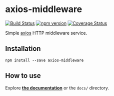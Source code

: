 # axios-middleware

[![Build Status](https://travis-ci.org/emileber/axios-middleware.svg?branch=master)](https://travis-ci.org/emileber/axios-middleware)
[![npm version](https://badge.fury.io/js/axios-middleware.svg)](https://www.npmjs.com/package/axios-middleware)
[![Coverage Status](https://coveralls.io/repos/github/GabLeRoux/axios-middleware/badge.svg?branch=master)](https://coveralls.io/github/GabLeRoux/axios-middleware?branch=master)

Simple [axios](https://github.com/axios/axios) HTTP middleware service.

## Installation

```
npm install --save axios-middleware
```

## How to use

Explore [**the documentation**](https://emileber.github.io/axios-middleware/) or the `docs/` directory.
